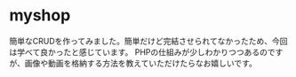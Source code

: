 # myshop
簡単なCRUDを作ってみました。簡単だけど完結させられてなかったため、今回は学べて良かったと感じています。
PHPの仕組みが少しわかりつつあるのですが、画像や動画を格納する方法を教えていただけたらなお嬉しいです。
